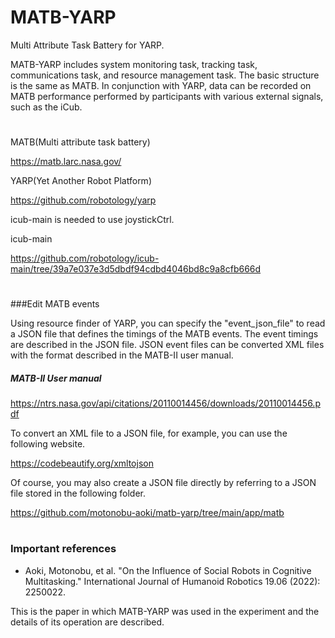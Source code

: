 # MATB-YARP

Multi Attribute Task Battery for YARP.

MATB-YARP includes system monitoring task, tracking task, communications task, and resource management task. The basic structure is the same as MATB.
In conjunction with YARP, data can be recorded on MATB performance performed by participants with various external signals, such as the iCub.
#
MATB(Multi attribute task battery)

https://matb.larc.nasa.gov/

YARP(Yet Another Robot Platform)


https://github.com/robotology/yarp


icub-main is needed to use joystickCtrl.

icub-main

https://github.com/robotology/icub-main/tree/39a7e037e3d5dbdf94cdbd4046bd8c9a8cfb666d

#
###Edit MATB events

Using resource finder of YARP, you can specify the "event_json_file" to read a JSON file that defines the timings of the MATB events.
The event timings are described in the JSON file. JSON event files can be converted XML files with the format described in the MATB-II user manual.

##### MATB-II User manual

https://ntrs.nasa.gov/api/citations/20110014456/downloads/20110014456.pdf

To convert an XML file to a JSON file, for example, you can use the following website.

https://codebeautify.org/xmltojson

Of course, you may also create a JSON file directly by referring to a JSON file stored in the following folder.

https://github.com/motonobu-aoki/matb-yarp/tree/main/app/matb

#

### Important references
- Aoki, Motonobu, et al. "On the Influence of Social Robots in Cognitive Multitasking." International Journal of Humanoid Robotics 19.06 (2022): 2250022.

This is the paper in which MATB-YARP was used in the experiment and the details of its operation are described.
